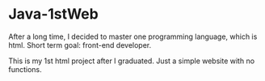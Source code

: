 # Java-1stWeb
After a long time, I decided to master one programming language, which is html.
Short term goal: front-end developer.

This is my 1st html project after I graduated. Just a simple website with no functions.

